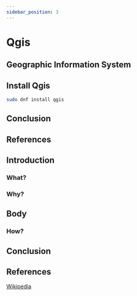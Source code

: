 ```yaml
---
sidebar_position: 3
---
```


# Qgis 
## Geographic Information System

## Install Qgis
``` bash
sudo dnf install qgis
```

## Conclusion

## References

## Introduction

### What?

### Why?

## Body

### How?

## Conclusion

## References
[Wikipedia](https://en.wikipedia.org/wiki/QGIS)